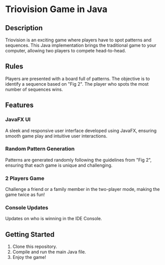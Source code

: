 # Triovision Game in Java
## Description
Triovision is an exciting game where players have to spot patterns and sequences. This Java implementation brings the traditional game to your computer, allowing two players to compete head-to-head.

##   Rules
Players are presented with a board full of patterns.
The objective is to identify a sequence based on "Fig 2".
The player who spots the most number of sequences wins.

## Features
### JavaFX UI
A sleek and responsive user interface developed using JavaFX, ensuring smooth game play and intuitive user interactions.

### Random Pattern Generation
Patterns are generated randomly following the guidelines from "Fig 2", ensuring that each game is unique and challenging.

### 2 Players Game
Challenge a friend or a family member in the two-player mode, making the game twice as fun!

### Console Updates
Updates on who is winning in the IDE Console.

## Getting Started
1. Clone this repository.
2. Compile and run the main Java file.
3. Enjoy the game!